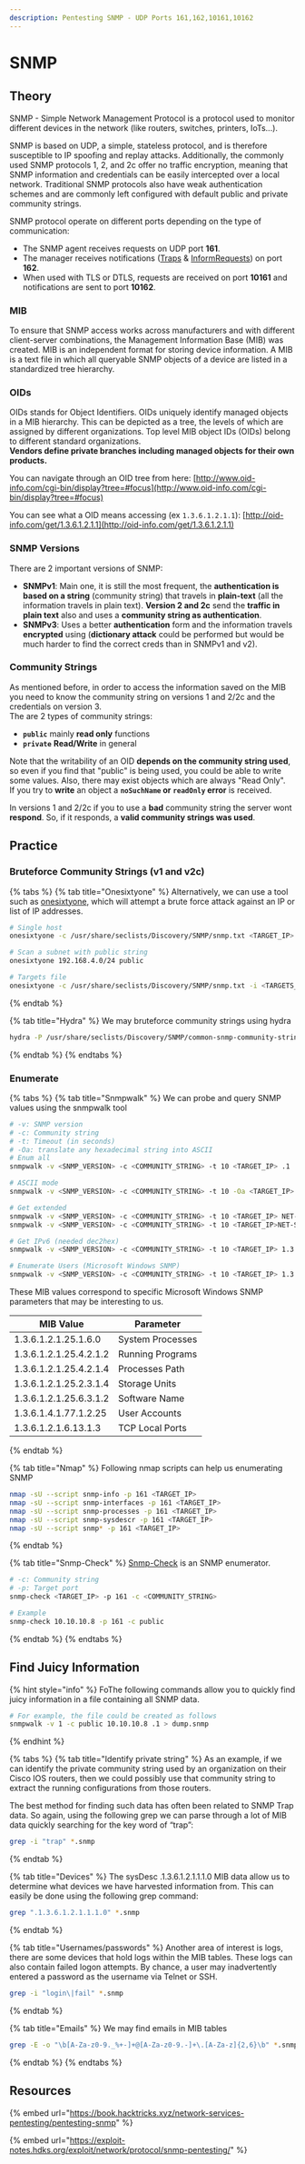 ```yaml
---
description: Pentesting SNMP - UDP Ports 161,162,10161,10162
---
```


# SNMP

## Theory

SNMP - Simple Network Management Protocol is a protocol used to monitor different devices in the network (like routers, switches, printers, IoTs...).

SNMP is based on UDP, a simple, stateless protocol, and is therefore susceptible to IP spoofing and replay attacks. Additionally, the commonly used SNMP protocols 1, 2, and 2c offer no traffic encryption, meaning that SNMP information and credentials can be easily intercepted over a local network. Traditional SNMP protocols also have weak authentication schemes and are commonly left configured with default public and private community strings.

SNMP protocol operate on different ports depending on the type of communication:

* The SNMP agent receives requests on UDP port **161**.
* The manager receives notifications ([Traps](https://en.wikipedia.org/wiki/Simple\_Network\_Management\_Protocol#Trap) & [InformRequests](https://en.wikipedia.org/wiki/Simple\_Network\_Management\_Protocol#InformRequest)) on port **162**.
* When used with TLS or DTLS, requests are received on port **10161** and notifications are sent to port **10162**.

### MIB

To ensure that SNMP access works across manufacturers and with different client-server combinations, the Management Information Base (MIB) was created. MIB is an independent format for storing device information. A MIB is a text file in which all queryable SNMP objects of a device are listed in a standardized tree hierarchy.&#x20;

### OIDs

OIDs stands for Object Identifiers. OIDs uniquely identify managed objects in a MIB hierarchy. This can be depicted as a tree, the levels of which are assigned by different organizations. Top level MIB object IDs (OIDs) belong to different standard organizations.\
**Vendors define private branches including managed objects for their own products.**

You can navigate through an OID tree from here: [http://www.oid-info.com/cgi-bin/display?tree=#focus](http://www.oid-info.com/cgi-bin/display?tree=#focus)

You can see what a OID means accessing (ex `1.3.6.1.2.1.1`): [http://oid-info.com/get/1.3.6.1.2.1.1](http://oid-info.com/get/1.3.6.1.2.1.1)

### SNMP Versions

There are 2 important versions of SNMP:

* **SNMPv1**: Main one, it is still the most frequent, the **authentication is based on a string** (community string) that travels in **plain-text** (all the information travels in plain text). **Version 2 and 2c** send the **traffic in plain text** also and uses a **community string as authentication**.
* **SNMPv3**: Uses a better **authentication** form and the information travels **encrypted** using (**dictionary attack** could be performed but would be much harder to find the correct creds than in SNMPv1 and v2).

### Community Strings

As mentioned before, in order to access the information saved on the MIB you need to know the community string on versions 1 and 2/2c and the credentials on version 3.\
The are 2 types of community strings:

* **`public`** mainly **read only** functions
* **`private`** **Read/Write** in general

Note that the writability of an OID **depends on the community string used**, so even if you find that "public" is being used, you could be able to write some values. Also, there may exist objects which are always "Read Only".\
If you try to **write** an object a **`noSuchName` or `readOnly` error** is received.

In versions 1 and 2/2c if you to use a **bad** community string the server wont **respond**. So, if it responds, a **valid community strings was used**.

## Practice

### Bruteforce Community Strings (v1 and v2c)&#x20;

{% tabs %}
{% tab title="Onesixtyone" %}
Alternatively, we can use a tool such as [onesixtyone](https://github.com/trailofbits/onesixtyone), which will attempt a brute force attack against an IP or list of IP addresses.

```bash
# Single host
onesixtyone -c /usr/share/seclists/Discovery/SNMP/snmp.txt <TARGET_IP>

# Scan a subnet with public string
onesixtyone 192.168.4.0/24 public

# Targets file
onesixtyone -c /usr/share/seclists/Discovery/SNMP/snmp.txt -i <TARGETS_FILE>
```
{% endtab %}

{% tab title="Hydra" %}
We may bruteforce community strings using hydra

```sh
hydra -P /usr/share/seclists/Discovery/SNMP/common-snmp-community-strings.txt <target-ip> snmp
```
{% endtab %}
{% endtabs %}

### Enumerate

{% tabs %}
{% tab title="Snmpwalk" %}
We can probe and query SNMP values using the snmpwalk tool

```bash
# -v: SNMP version
# -c: Community string
# -t: Timeout (in seconds)
# -Oa: translate any hexadecimal string into ASCII
# Enum all
snmpwalk -v <SNMP_VERSION> -c <COMMUNITY_STRING> -t 10 <TARGET_IP> .1

# ASCII mode
snmpwalk -v <SNMP_VERSION> -c <COMMUNITY_STRING> -t 10 -Oa <TARGET_IP> .1

# Get extended
snmpwalk -v <SNMP_VERSION> -c <COMMUNITY_STRING> -t 10 <TARGET_IP> NET-SNMP-EXTEND-MIB::nsExtendObject
snmpwalk -v <SNMP_VERSION> -c <COMMUNITY_STRING> -t 10 <TARGET_IP>NET-SNMP-EXTEND-MIB::nsExtendOutputFull

# Get IPv6 (needed dec2hex)
snmpwalk -v <SNMP_VERSION> -c <COMMUNITY_STRING> -t 10 <TARGET_IP> 1.3.6.1.2.1.4.34.1.3

# Enumerate Users (Microsoft Windows SNMP)
snmpwalk -v <SNMP_VERSION> -c <COMMUNITY_STRING> -t 10 <TARGET_IP> 1.3.6.1.4.1.77.1.2.25
```

These MIB values correspond to specific Microsoft Windows SNMP parameters that may be interesting to us.

| MIB Value              | Parameter        |
| ---------------------- | ---------------- |
| 1.3.6.1.2.1.25.1.6.0   | System Processes |
| 1.3.6.1.2.1.25.4.2.1.2 | Running Programs |
| 1.3.6.1.2.1.25.4.2.1.4 | Processes Path   |
| 1.3.6.1.2.1.25.2.3.1.4 | Storage Units    |
| 1.3.6.1.2.1.25.6.3.1.2 | Software Name    |
| 1.3.6.1.4.1.77.1.2.25  | User Accounts    |
| 1.3.6.1.2.1.6.13.1.3   | TCP Local Ports  |
{% endtab %}

{% tab title="Nmap" %}
Following nmap scripts can help us enumerating SNMP

```bash
nmap -sU --script snmp-info -p 161 <TARGET_IP>
nmap -sU --script snmp-interfaces -p 161 <TARGET_IP>
nmap -sU --script snmp-processes -p 161 <TARGET_IP>
nmap -sU --script snmp-sysdescr -p 161 <TARGET_IP>
nmap -sU --script snmp* -p 161 <TARGET_IP>
```
{% endtab %}

{% tab title="Snmp-Check" %}
[Snmp-Check](https://www.kali.org/tools/snmpcheck/) is an SNMP enumerator.

```bash
# -c: Community string
# -p: Target port
snmp-check <TARGET_IP> -p 161 -c <COMMUNITY_STRING>

# Example
snmp-check 10.10.10.8 -p 161 -c public
```
{% endtab %}
{% endtabs %}

## Find Juicy Information

{% hint style="info" %}
FoThe following commands allow you to quickly find juicy information in a file containing all SNMP data.

```bash
# For example, the file could be created as follows
snmpwalk -v 1 -c public 10.10.10.8 .1 > dump.snmp
```
{% endhint %}

{% tabs %}
{% tab title="Identify private string" %}
As an example, if we can identify the private community string used by an organization on their Cisco IOS routers, then we could possibly use that community string to extract the running configurations from those routers.&#x20;

The best method for finding such data has often been related to SNMP Trap data. So again, using the following grep we can parse through a lot of MIB data quickly searching for the key word of “trap”:

```bash
grep -i "trap" *.snmp
```
{% endtab %}

{% tab title="Devices" %}
The sysDesc .1.3.6.1.2.1.1.1.0 MIB data allow us to determine what devices we have harvested information from. This can easily be done using the following grep command:

```bash
grep ".1.3.6.1.2.1.1.1.0" *.snmp
```
{% endtab %}

{% tab title="Usernames/passwords" %}
Another area of interest is logs, there are some devices that hold logs within the MIB tables. These logs can also contain failed logon attempts. By chance, a user may inadvertently entered a password as the username via Telnet or SSH.

```bash
grep -i "login\|fail" *.snmp
```
{% endtab %}

{% tab title="Emails" %}
We may find emails in MIB tables

```bash
grep -E -o "\b[A-Za-z0-9._%+-]+@[A-Za-z0-9.-]+\.[A-Za-z]{2,6}\b" *.snmp
```
{% endtab %}
{% endtabs %}

## Resources

{% embed url="https://book.hacktricks.xyz/network-services-pentesting/pentesting-snmp" %}

{% embed url="https://exploit-notes.hdks.org/exploit/network/protocol/snmp-pentesting/" %}
